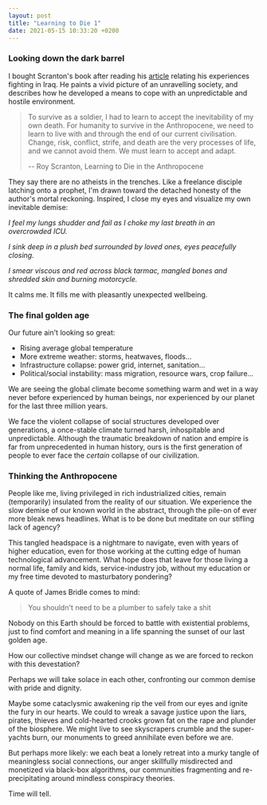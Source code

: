 ```yaml
---
layout: post
title: "Learning to Die 1"
date: 2021-05-15 10:33:20 +0200
---
```


### Looking down the dark barrel

I bought Scranton's book after reading his [article](https://opinionator.blogs.nytimes.com/2013/11/10/learning-how-to-die-in-the-anthropocene/) relating his experiences fighting in Iraq.
He paints a vivid picture of an unravelling society, and describes how he developed a means to cope with an unpredictable and hostile environment.

> To survive as a soldier, I had to learn to accept the inevitability of my own death.
> For humanity to survive in the Anthropocene, we need to learn to live with and through the end of our current civilisation.
> Change, risk, conflict, strife, and death are the very processes of life, and we cannot avoid them.
> We must learn to accept and adapt.
>
> -- Roy Scranton, Learning to Die in the Anthropocene

They say there are no atheists in the trenches.
Like a freelance disciple latching onto a prophet, I'm drawn toward the detached honesty of the author's mortal reckoning.
Inspired, I close my eyes and visualize my own inevitable demise:

_I feel my lungs shudder and fail as I choke my last breath in an overcrowded ICU._

_I sink deep in a plush bed surrounded by loved ones, eyes peacefully closing._

_I smear viscous and red across black tarmac, mangled bones and shredded skin and burning motorcycle._

It calms me. It fills me with pleasantly unexpected wellbeing.

### The final golden age

Our future ain't looking so great:

- Rising average global temperature
- More extreme weather: storms, heatwaves, floods...
- Infrastructure collapse: power grid, internet, sanitation...
- Political/social instability: mass migration, resource wars, crop failure...

We are seeing the global climate become something warm and wet in a way never before experienced by human beings, nor experienced by our planet for the last three million years.

We face the violent collapse of social structures developed over generations, a once-stable climate turned harsh, inhospitable and unpredictable.
Although the traumatic breakdown of nation and empire is far from unprecedented in human history, ours is the first generation of people to ever face the _certain_ collapse of our civilization.

### Thinking the Anthropocene

People like me, living privileged in rich industrialized cities, remain (temporarily) insulated from the reality of our situation.
We experience the slow demise of our known world in the abstract, through the pile-on of ever more bleak news headlines. What is to be done but meditate on our stifling lack of agency?

This tangled headspace is a nightmare to navigate, even with years of higher education, even for those working at the cutting edge of human technological advancement.
What hope does that leave for those living a normal life, family and kids, service-industry job, without my education or my free time devoted to masturbatory pondering?

A quote of James Bridle comes to mind:

>  You shouldn't need to be a plumber to safely take a shit

Nobody on this Earth should be forced to battle with existential problems, just to find comfort and meaning in a life spanning the sunset of our last golden age.

How our collective mindset change will change as we are forced to reckon with this devestation?

Perhaps we will take solace in each other, confronting our common demise with pride and dignity.

Maybe some cataclysmic awakening rip the veil from our eyes and ignite the fury in our hearts. We could to wreak a savage justice upon the liars, pirates, thieves and cold-hearted crooks grown fat on the rape and plunder of the biosphere.
We might live to see skyscrapers crumble and the super-yachts burn,
our monuments to greed annihilate even before we are.

But perhaps more likely: we each beat a lonely retreat into a murky tangle of meaningless social connections, our anger skillfully misdirected and monetized via black-box algorithms, our communities fragmenting and re-precipitating around mindless conspiracy theories.

Time will tell.
